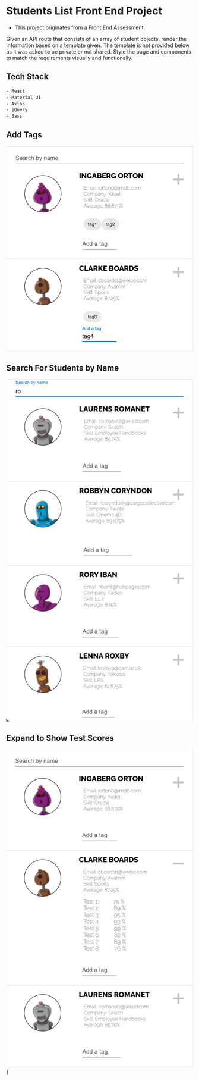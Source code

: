 # Students List Front End Project

- This project originates from a Front End Assessment.

Given an API route that consists of an array of student objects, render the information based on a template given. The template is not provided below as it was asked to be private or not shared. Style the page and components to match the requirements visually and functionally.

## Tech Stack

```sh
- React
- Material UI
- Axios
- jQuery
- Sass
```

## Add Tags

![Add Tags to Students](https://github.com/woobrendan/Students-List-FrontEnd/blob/main/Students_List_FrontEnd/public/docs/Add_Tags.png?raw=true)

## Search For Students by Name

![Search by name](https://github.com/woobrendan/Students-List-FrontEnd/blob/main/Students_List_FrontEnd/public/docs/Search_name.png?raw=true)

## Expand to Show Test Scores

![Toggle Grades](https://github.com/woobrendan/Students-List-FrontEnd/blob/main/Students_List_FrontEnd/public/docs/Toggle_Grades.png?raw=true)]
